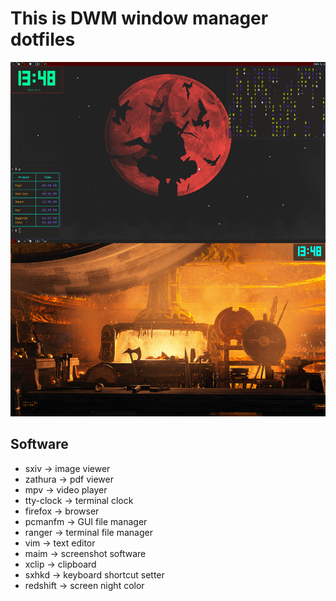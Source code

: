 # This is DWM window manager dotfiles 
![rice](rice.png "rice Image")
## Software
- sxiv -> image viewer
- zathura -> pdf viewer
- mpv -> video player
- tty-clock -> terminal clock
- firefox -> browser
- pcmanfm -> GUI file manager
- ranger -> terminal file manager
- vim -> text editor
- maim -> screenshot software
- xclip -> clipboard
- sxhkd -> keyboard shortcut setter
- redshift -> screen night color


